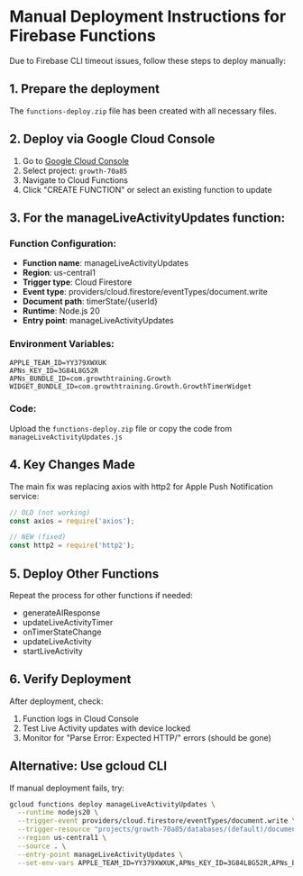 # Manual Deployment Instructions for Firebase Functions

Due to Firebase CLI timeout issues, follow these steps to deploy manually:

## 1. Prepare the deployment

The `functions-deploy.zip` file has been created with all necessary files.

## 2. Deploy via Google Cloud Console

1. Go to [Google Cloud Console](https://console.cloud.google.com)
2. Select project: `growth-70a85`
3. Navigate to Cloud Functions
4. Click "CREATE FUNCTION" or select an existing function to update

## 3. For the manageLiveActivityUpdates function:

### Function Configuration:
- **Function name**: manageLiveActivityUpdates
- **Region**: us-central1
- **Trigger type**: Cloud Firestore
- **Event type**: providers/cloud.firestore/eventTypes/document.write
- **Document path**: timerState/{userId}
- **Runtime**: Node.js 20
- **Entry point**: manageLiveActivityUpdates

### Environment Variables:
```
APPLE_TEAM_ID=YY379XWXUK
APNs_KEY_ID=3G84L8G52R
APNs_BUNDLE_ID=com.growthtraining.Growth
WIDGET_BUNDLE_ID=com.growthtraining.Growth.GrowthTimerWidget
```

### Code:
Upload the `functions-deploy.zip` file or copy the code from `manageLiveActivityUpdates.js`

## 4. Key Changes Made

The main fix was replacing axios with http2 for Apple Push Notification service:

```javascript
// OLD (not working)
const axios = require('axios');

// NEW (fixed)
const http2 = require('http2');
```

## 5. Deploy Other Functions

Repeat the process for other functions if needed:
- generateAIResponse
- updateLiveActivityTimer
- onTimerStateChange
- updateLiveActivity
- startLiveActivity

## 6. Verify Deployment

After deployment, check:
1. Function logs in Cloud Console
2. Test Live Activity updates with device locked
3. Monitor for "Parse Error: Expected HTTP/" errors (should be gone)

## Alternative: Use gcloud CLI

If manual deployment fails, try:

```bash
gcloud functions deploy manageLiveActivityUpdates \
  --runtime nodejs20 \
  --trigger-event providers/cloud.firestore/eventTypes/document.write \
  --trigger-resource "projects/growth-70a85/databases/(default)/documents/timerState/{userId}" \
  --region us-central1 \
  --source . \
  --entry-point manageLiveActivityUpdates \
  --set-env-vars APPLE_TEAM_ID=YY379XWXUK,APNs_KEY_ID=3G84L8G52R,APNs_BUNDLE_ID=com.growthtraining.Growth,WIDGET_BUNDLE_ID=com.growthtraining.Growth.GrowthTimerWidget
```